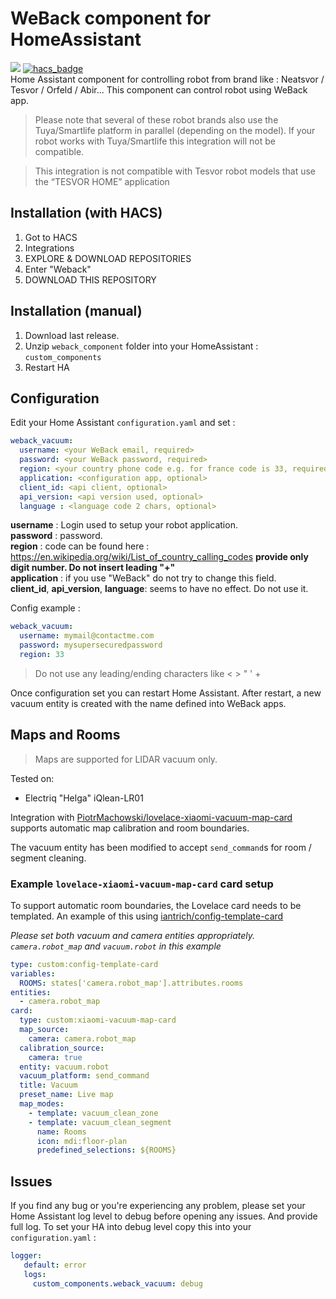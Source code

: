 # WeBack component for HomeAssistant

[![](https://img.shields.io/github/release/Jezza34000/homeassistant_weback_component/all.svg?style=for-the-badge)](https://github.com/Jezza34000/homeassistant_weback_component)
[![hacs_badge](https://img.shields.io/badge/HACS-Default-41BDF5.svg?style=for-the-badge)](https://github.com/hacs/integration)\
Home Assistant component for controlling robot from brand like : Neatsvor / Tesvor / Orfeld / Abir...
This component can control robot using WeBack app.

> Please note that several of these robot brands also use the Tuya/Smartlife platform in parallel (depending on the model). If your robot works with Tuya/Smartlife this integration will not be compatible.

> This integration is not compatible with Tesvor robot models that use the “TESVOR HOME” application

## Installation (with HACS)

1. Got to HACS
2. Integrations
3. EXPLORE & DOWNLOAD REPOSITORIES
4. Enter "Weback"
5. DOWNLOAD THIS REPOSITORY

## Installation (manual)

1. Download last release.
2. Unzip `weback_component` folder into your HomeAssistant : `custom_components`
3. Restart HA

## Configuration

Edit your Home Assistant `configuration.yaml` and set :

``` YAML
weback_vacuum:
  username: <your WeBack email, required>
  password: <your WeBack password, required>
  region: <your country phone code e.g. for france code is 33, required>
  application: <configuration app, optional>
  client_id: <api client, optional>
  api_version: <api version used, optional>
  language : <language code 2 chars, optional>
```

**username** : Login used to setup your robot application. \
**password** : password.\
**region** : code can be found here : https://en.wikipedia.org/wiki/List_of_country_calling_codes **provide only digit number. Do not insert leading "+"** \
**application** : if you use "WeBack" do not try to change this field.  \
**client_id**, **api_version**, **language**: seems to have no effect. Do not use it.

Config example :

``` YAML
weback_vacuum:
  username: mymail@contactme.com
  password: mysupersecuredpassword
  region: 33
```

> Do not use any leading/ending characters like < > " ' +

Once configuration set you can restart Home Assistant.
After restart, a new vacuum entity is created with the name defined into WeBack apps.


## Maps and Rooms

>  Maps are supported for LIDAR vacuum only.

Tested on:
  - Electriq "Helga" iQlean-LR01

Integration with [PiotrMachowski/lovelace-xiaomi-vacuum-map-card](https://github.com/PiotrMachowski/lovelace-xiaomi-vacuum-map-card) supports automatic map calibration and room boundaries.

The vacuum entity has been modified to accept `send_command`s for room / segment cleaning.

### Example `lovelace-xiaomi-vacuum-map-card` card setup

To support automatic room boundaries, the Lovelace card needs to be templated. An example of this using [iantrich/config-template-card](https://github.com/iantrich/config-template-card)

*Please set both vacuum and camera entities appropriately. `camera.robot_map` and `vacuum.robot` in this example*


``` YAML
type: custom:config-template-card
variables:
  ROOMS: states['camera.robot_map'].attributes.rooms
entities:
  - camera.robot_map
card:
  type: custom:xiaomi-vacuum-map-card
  map_source:
    camera: camera.robot_map
  calibration_source:
    camera: true
  entity: vacuum.robot
  vacuum_platform: send_command
  title: Vacuum
  preset_name: Live map
  map_modes:
    - template: vacuum_clean_zone
    - template: vacuum_clean_segment
      name: Rooms
      icon: mdi:floor-plan
      predefined_selections: ${ROOMS}

```

## Issues

If you find any bug or you're experiencing any problem, please set your Home Assistant log level to debug before opening any issues. And provide full log.
To set your HA into debug level copy this into your `configuration.yaml` :

``` YAML
logger:
   default: error
   logs:
     custom_components.weback_vacuum: debug
```
